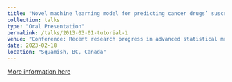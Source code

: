 ```yaml
---
title: "Novel machine learning model for predicting cancer drugs’ susceptibilities and discovering novel treatments"
collection: talks
type: "Oral Presentation"
permalink: /talks/2013-03-01-tutorial-1
venue: "Conference: Recent research progress in advanced statistical methods"
date: 2023-02-18
location: "Squamish, BC, Canada"
---
```


[More information here](https://sci-r4sc-2021.sites.olt.ubc.ca/squamish-conference/)
